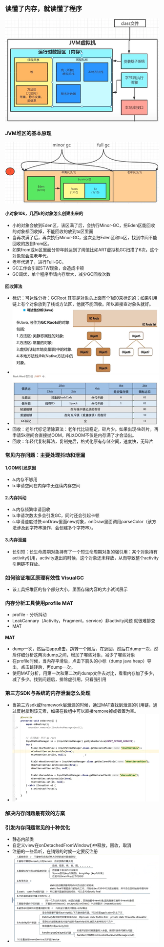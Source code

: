 ## 读懂了内存，就读懂了程序
![img.png](resource/运行时.png)

### JVM堆区的基本原理
![img.png](resource/堆区数据结构.png)
#### 小对象10k，几百k的对象怎么创建出来的
- 小的对象会放到Eden区，该区满了后，会执行Minor-GC，把Eden区能回收的对象都回收掉，不能回收的放到to区里面
- 当再次满了后，再次执行Minor-GC，这次会扫Eden区和to区，找到中间不能回收的放到from区。
- 如果from或to区里面分带年龄达到了阈值比如ART虚拟机GC扫描了6次，这个对象就会进老年代。
- 老年代满了，进行Full-GC。
- GC工作会引起STW现象，会造成卡顿
- GC调优，单个程序申请内存增大，减少GC回收次数
#### 回收算法
- 标记：可达性分析：GCRoot 其实是对象头上面有个1或0来标识的；如果引用链上有个对象放到了栈或方法区，他就不能回收。所以直接查对象头就好。
- ![img.png](resource/可达性分析.png)
- ![img.png](resource/对象头.png)
- 回收：老年代标记清除算法：老年代比较稳定，碎片少。如果出现4k碎片，再申请5k空间会直接抛OOM，所以OOM不仅是内存满了才会溢出。
- 回收：年轻代复制算法，复制完后，格式化原有存储空间，速度快，无碎片

### 常见内存问题：主要处理抖动和泄漏
#### 1.OOM引发原因
- a.内存不够用
- b.申请空间在内存中无连续内存空间
#### 2.内存抖动
- a.内存频繁申请回收
- b.申请次数太多会引发GC，同时还会引起卡顿
- c.申请速度过快:onDraw里面new对象，onDraw里面调用parseColor（该方法涉及到字符串操作，会创建多个字符串）。
#### 3.内存泄漏
- 长引短：长生命周期对象持有了一个短生命周期对象的强引用：某个对象持有activity引用，activity退出的时候，这个对象还未释放，从而导致整个activity引用链不释放。

### 如何验证堆区原理有效性 VisualGC
- 该工具把堆区的各个部分大小，里面存储内容的大小试试展示

### 内存分析工具使用profile MAT
- profile - 分析抖动
- LeakCannary（Activity，Fragment，service）非activity问题 就很难排查
- MAT
#### MAT 
- dump一次，然后把app点击，跳转一个圈后，在返回，然后在dump一次，然后仔细分析这两次dump之间，增加了哪些对象，减少了哪些对象
- 在profile时候，当内存平滑后，点击下箭头的小标（dump java heap）导出，点击跳转后，再dump一次。
- 使用MAT分析，用第一次和第二次的dump文件去对比，看看内存加了多少，减了多少。找到问题后，排除虚引用，只看强引用

### 第三方SDK与系统的内存泄漏怎么处理
- 当第三方sdk或framework层泄漏的时候，通过MAT查找到泄漏的引用链，通过反射拿到该元素，如果在数组中可以直接remove掉或者置为空。
- ![img.png](resource/反射修改系统sdk.png)

### 解决内存问题最有效的方案

### 引发内存问题常见的十种优化
- 静态内部类
- 自定义view在onDetachedFromWindow()中释放，回收，取消
- 注册的一些监听，在销毁的时候一定要反注册
- ![img.png](resource/引发内存问题常见的十种优化.png)